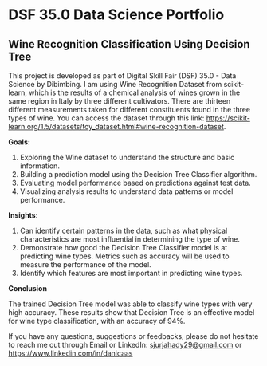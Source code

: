 # **DSF 35.0 Data Science Portfolio**

## **Wine Recognition Classification Using Decision Tree**

This project is developed as part of Digital Skill Fair (DSF) 35.0 - Data Science by Dibimbing. I am using Wine Recognition Dataset from scikit-learn, which is the results of a chemical analysis of wines grown in the same region in Italy by three different cultivators. There are thirteen different measurements taken for different constituents found in the three types of wine. You can access the dataset through this link: https://scikit-learn.org/1.5/datasets/toy_dataset.html#wine-recognition-dataset.

**Goals:**
1. Exploring the Wine dataset to understand the structure and basic information.
2. Building a prediction model using the Decision Tree Classifier algorithm.
3. Evaluating model performance based on predictions against test data.
4. Visualizing analysis results to understand data patterns or model performance.

**Insights:**
1. Can identify certain patterns in the data, such as what physical characteristics are most influential in determining the type of wine.
2. Demonstrate how good the Decision Tree Classifier model is at predicting wine types. Metrics such as accuracy will be used to measure the performance of the model.
3. Identify which features are most important in predicting wine types.

**Conclusion**

The trained Decision Tree model was able to classify wine types with very high accuracy. These results show that Decision Tree is an effective model for wine type classification, with an accuracy of 94%.

If you have any questions, suggestions or feedbacks, please do not hesitate to reach me out through Email or LinkedIn: sjurjahady29@gmail.com or https://www.linkedin.com/in/danicaas
